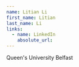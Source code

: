 ```yaml
---
name: Litian Li
first_name: Litian
last_name: Li
links:
  - name: LinkedIn
    absolute_url: 
---
```

Queen's University Belfast
